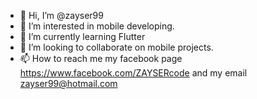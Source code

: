 - 👋 Hi, I’m @zayser99
- 👀 I’m interested in mobile developing.
- 🌱 I’m currently learning Flutter
- 💞️ I’m looking to collaborate on mobile projects.
- 📫 How to reach me my facebook page https://www.facebook.com/ZAYSERcode and my email zayser99@hotmail.com

<!---
zayser99/zayser99 is a ✨ special ✨ repository because its `README.md` (this file) appears on your GitHub profile.
You can click the Preview link to take a look at your changes.
--->
